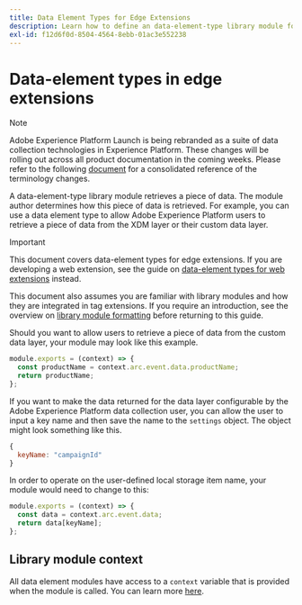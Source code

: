```yaml
---
title: Data Element Types for Edge Extensions
description: Learn how to define an data-element-type library module for a tag edge extension in Adobe Experience Platform.
exl-id: f12d6f0d-8504-4564-8ebb-01ac3e552238
---
```

# Data-element types in edge extensions

>[!NOTE]
>
>Adobe Experience Platform Launch is being rebranded as a suite of data collection technologies in Experience Platform. These changes will be rolling out across all product documentation in the coming weeks. Please refer to the following [document](../../launch-term-updates.md) for a consolidated reference of the terminology changes.

A data-element-type library module retrieves a piece of data. The module author determines how this piece of data is retrieved. For example, you can use a data element type to allow Adobe Experience Platform users to retrieve a piece of data from the XDM layer or their custom data layer.

>[!IMPORTANT]
>
>This document covers data-element types for edge extensions. If you are developing a web extension, see the guide on [data-element types for web extensions](../web/data-element-types.md) instead.
>
>This document also assumes you are familiar with library modules and how they are integrated in tag extensions. If you require an introduction, see the overview on [library module formatting](./format.md) before returning to this guide.

Should you want to allow users to retrieve a piece of data from the custom data layer, your module may look like this example.

```js
module.exports = (context) => {
  const productName = context.arc.event.data.productName;
  return productName;
};
```

If you want to make the data returned for the data layer configurable by the Adobe Experience Platform data collection user, you can allow the user to input a key name and then save the name to the `settings` object. The object might look something like this.

```js
{
  keyName: "campaignId"
}
```

In order to operate on the user-defined local storage item name, your module would need to change to this:

```js
module.exports = (context) => {
  const data = context.arc.event.data;
  return data[keyName];
};
```

## Library module context

All data element modules have access to a `context` variable that is provided when the module is called. You can learn more [here](./context.md).
